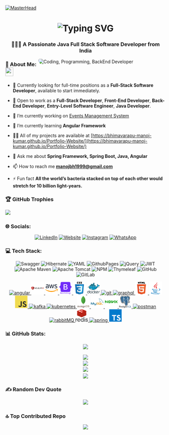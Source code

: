 [![MasterHead](https://miro.medium.com/v2/resize:fit:3000/1*Ixsd2xEANEGowq8G4R1WoA.png)](https://bhimavarapu-manoj-kumar.github.io/Portfolio-Website/)

<h1 align="center">
<img src="https://readme-typing-svg.herokuapp.com?center=true&font=Righteous&size=35&pause=1000&color=F76F14&width=500&height=60&lines=Hi+Everyone!+%F0%9F%91%8B;I'm+Manoj+Kumar+Reddy" alt="Typing SVG"/>
</h1>
<h3 align="center">👨🏼‍💻 A Passionate Java Full Stack Software Developer from India</h3>
<img align="right" width="400" style="border-radius: 15px 50px;" alt="Coding, Programming, BackEnd Developer" src="https://cdn.dribbble.com/users/1162077/screenshots/4649464/skatter-programmer.gif">

### 💫 About Me: <img src="https://media.giphy.com/media/pDh3IDoUswmZrqdRip/giphy.gif" height="27px" width="25px">

- 👀 Currently looking for full-time positions as a **Full-Stack Software Developer**, available to start immediately.

- 🤝 Open to work as a **Full-Stack Developer**, **Front-End Developer**, **Back-End Developer**, **Entry-Level Software Engineer**, **Java Developer**.

- 🔭 I’m currently working on [Events Management System](https://github.com/BHIMAVARAPU-MANOJ-KUMAR/Event-Management-System-GyanGrove-Backend-Intern-Assignment)

- 🌱 I’m currently learning **Angular Framework**

- 👨‍💻 All of my projects are available at [https://bhimavarapu-manoj-kumar.github.io/Portfolio-Website/](https://bhimavarapu-manoj-kumar.github.io/Portfolio-Website/)

- 💬 Ask me about **Spring Framework, Spring Boot, Java, Angular**

- 📫 How to reach me **manojbh1999@gmail.com**

- ⚡ Fun fact **All the world’s bacteria stacked on top of each other would stretch for 10 billion light-years.**

### 🏆 GitHub Trophies

![](https://github-profile-trophy.vercel.app/?username=BHIMAVARAPU-MANOJ-KUMAR&theme=radical&no-frame=false&no-bg=false&margin-w=4)

### 🌐 Socials:

<div align="center">

[![LinkedIn](https://img.shields.io/badge/LinkedIn-%230077B5.svg?logo=linkedin&logoColor=white)](https://linkedin.com/in/bhimavarapu-manoj-kumar-reddy) [![Website](https://img.shields.io/badge/website-000000.svg?logo=About.me&logoColor=white)](https://bhimavarapu-manoj-kumar.github.io/Portfolio-Website/) [![Instagram](https://img.shields.io/badge/Instagram-E4405F.svg?logo=instagram&logoColor=white)](https://www.instagram.com/manoj.kumar.reddy.bhimavarapu/) [![WhatsApp](https://img.shields.io/badge/WhatsApp-25D366.svg?logo=whatsapp&logoColor=white)](https://web.whatsapp.com/send?phone=919010917345&text=Hello%2C%20I%20found%20you%20on%20GitHub.%0AI%27m%20impressed!)

</div>

### 💻 Tech Stack:

<div align="center">

![Swagger](https://img.shields.io/badge/-Swagger-%23Clojure?style=flat&logo=swagger&logoColor=white)
![Hibernate](https://img.shields.io/badge/Hibernate-59666C?style=flat&logo=Hibernate&logoColor=white)
![YAML](https://img.shields.io/badge/yaml-%23ffffff.svg?style=flat&logo=yaml&logoColor=151515)
![GithubPages](https://img.shields.io/badge/github%20pages-121013?style=flat&logo=github&logoColor=white)
![jQuery](https://img.shields.io/badge/jquery-%230769AD.svg?style=flat&logo=jquery&logoColor=white)
![JWT](https://img.shields.io/badge/JWT-black?style=flat&logo=JSON%20web%20tokens)
![Apache Maven](https://img.shields.io/badge/Apache%20Maven-C71A36?style=flat&logo=Apache%20Maven&logoColor=white)
![Apache Tomcat](https://img.shields.io/badge/apache%20tomcat-%23F8DC75.svg?style=flat&logo=apache-tomcat&logoColor=black)
![NPM](https://img.shields.io/badge/NPM-%23CB3837.svg?style=flat&logo=npm&logoColor=white)
![Thymeleaf](https://img.shields.io/badge/Thymeleaf-%23005C0F.svg?style=flat&logo=Thymeleaf&logoColor=white)
![GitHub](https://img.shields.io/badge/github-%23121011.svg?style=flat&logo=github&logoColor=white)
![GitLab](https://img.shields.io/badge/gitlab-%23181717.svg?style=flat&logo=gitlab&logoColor=white)

<p> <a href="https://angular.io" target="_blank" rel="noreferrer"> <img src="https://angular.io/assets/images/logos/angular/angular.svg" alt="angular" width="40" height="40"/> </a> <a href="https://angular.io" target="_blank" rel="noreferrer"> <img src="https://raw.githubusercontent.com/devicons/devicon/master/icons/angularjs/angularjs-original-wordmark.svg" alt="angularjs" width="40" height="40"/> </a> <a href="https://aws.amazon.com" target="_blank" rel="noreferrer"> <img src="https://raw.githubusercontent.com/devicons/devicon/master/icons/amazonwebservices/amazonwebservices-original-wordmark.svg" alt="aws" width="40" height="40"/> </a> <a href="https://getbootstrap.com" target="_blank" rel="noreferrer"> <img src="https://raw.githubusercontent.com/devicons/devicon/master/icons/bootstrap/bootstrap-plain-wordmark.svg" alt="bootstrap" width="40" height="40"/> </a> <a href="https://www.w3schools.com/css/" target="_blank" rel="noreferrer"> <img src="https://raw.githubusercontent.com/devicons/devicon/master/icons/css3/css3-original-wordmark.svg" alt="css3" width="40" height="40"/> </a> <a href="https://www.docker.com/" target="_blank" rel="noreferrer"> <img src="https://raw.githubusercontent.com/devicons/devicon/master/icons/docker/docker-original-wordmark.svg" alt="docker" width="40" height="40"/> </a> <a href="https://git-scm.com/" target="_blank" rel="noreferrer"> <img src="https://www.vectorlogo.zone/logos/git-scm/git-scm-icon.svg" alt="git" width="40" height="40"/> </a> <a href="https://graphql.org" target="_blank" rel="noreferrer"> <img src="https://www.vectorlogo.zone/logos/graphql/graphql-icon.svg" alt="graphql" width="40" height="40"/> </a> <a href="https://www.w3.org/html/" target="_blank" rel="noreferrer"> <img src="https://raw.githubusercontent.com/devicons/devicon/master/icons/html5/html5-original-wordmark.svg" alt="html5" width="40" height="40"/> </a> <a href="https://www.java.com" target="_blank" rel="noreferrer"> <img src="https://raw.githubusercontent.com/devicons/devicon/master/icons/java/java-original.svg" alt="java" width="40" height="40"/> </a> <a href="https://developer.mozilla.org/en-US/docs/Web/JavaScript" target="_blank" rel="noreferrer"> <img src="https://raw.githubusercontent.com/devicons/devicon/master/icons/javascript/javascript-original.svg" alt="javascript" width="40" height="40"/> </a> <a href="https://kafka.apache.org/" target="_blank" rel="noreferrer"> <img src="https://www.vectorlogo.zone/logos/apache_kafka/apache_kafka-icon.svg" alt="kafka" width="40" height="40"/> </a> <a href="https://kubernetes.io" target="_blank" rel="noreferrer"> <img src="https://www.vectorlogo.zone/logos/kubernetes/kubernetes-icon.svg" alt="kubernetes" width="40" height="40"/> </a> <a href="https://www.mongodb.com/" target="_blank" rel="noreferrer"> <img src="https://raw.githubusercontent.com/devicons/devicon/master/icons/mongodb/mongodb-original-wordmark.svg" alt="mongodb" width="40" height="40"/> </a> <a href="https://www.mysql.com/" target="_blank" rel="noreferrer"> <img src="https://raw.githubusercontent.com/devicons/devicon/master/icons/mysql/mysql-original-wordmark.svg" alt="mysql" width="40" height="40"/> </a> <a href="https://www.nginx.com" target="_blank" rel="noreferrer"> <img src="https://raw.githubusercontent.com/devicons/devicon/master/icons/nginx/nginx-original.svg" alt="nginx" width="40" height="40"/> </a> <a href="https://www.postgresql.org" target="_blank" rel="noreferrer"> <img src="https://raw.githubusercontent.com/devicons/devicon/master/icons/postgresql/postgresql-original-wordmark.svg" alt="postgresql" width="40" height="40"/> </a> <a href="https://postman.com" target="_blank" rel="noreferrer"> <img src="https://www.vectorlogo.zone/logos/getpostman/getpostman-icon.svg" alt="postman" width="40" height="40"/> </a> <a href="https://www.rabbitmq.com" target="_blank" rel="noreferrer"> <img src="https://www.vectorlogo.zone/logos/rabbitmq/rabbitmq-icon.svg" alt="rabbitMQ" width="40" height="40"/> </a> <a href="https://redis.io" target="_blank" rel="noreferrer"> <img src="https://raw.githubusercontent.com/devicons/devicon/master/icons/redis/redis-original-wordmark.svg" alt="redis" width="40" height="40"/> </a> <a href="https://spring.io/" target="_blank" rel="noreferrer"> <img src="https://www.vectorlogo.zone/logos/springio/springio-icon.svg" alt="spring" width="40" height="40"/> </a> <a href="https://www.typescriptlang.org/" target="_blank" rel="noreferrer"> <img src="https://raw.githubusercontent.com/devicons/devicon/master/icons/typescript/typescript-original.svg" alt="typescript" width="40" height="40"/> </a> </p>

</div>

### 📊 GitHub Stats:

<div align="center">

<img src="http://github-profile-summary-cards.vercel.app/api/cards/profile-details?username=BHIMAVARAPU-MANOJ-KUMAR&theme=2077" height="180em"/>

![](https://github-readme-stats.vercel.app/api?username=BHIMAVARAPU-MANOJ-KUMAR&theme=synthwave&hide_border=false&include_all_commits=true&count_private=true)<br/>
![](https://github-readme-streak-stats.herokuapp.com/?user=BHIMAVARAPU-MANOJ-KUMAR&theme=synthwave&hide_border=false)<br/>
![](https://github-readme-stats.vercel.app/api/top-langs/?username=BHIMAVARAPU-MANOJ-KUMAR&theme=synthwave&hide_border=false&include_all_commits=true&count_private=true&layout=compact)
<br/>
<img align="center" src="http://github-profile-summary-cards.vercel.app/api/cards/productive-time?username=BHIMAVARAPU-MANOJ-KUMAR&theme=2077" height="180em"/>

</div>

### ✍️ Random Dev Quote

<div align="center">

![](https://quotes-github-readme.vercel.app/api?type=vetical&theme=radical)

</div>

### 🔝 Top Contributed Repo

<div align="center">

![](https://github-contributor-stats.vercel.app/api?username=BHIMAVARAPU-MANOJ-KUMAR&limit=5&theme=radical&combine_all_yearly_contributions=true)

</div>
